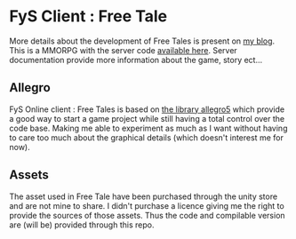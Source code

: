 # FyS Client : Free Tale

More details about the development of Free Tales is present on [my blog](http://freeyoursoul.online). 
This is a MMORPG with the server code [available here](https://github.com/FreeYourSoul/FyS). Server documentation provide more information about the game, story ect...

## Allegro

FyS Online client : Free Tales is based on [the library allegro5](https://github.com/liballeg/allegro5) which provide a good way to start a game project while still having a total control over the code base. Making me able to experiment as much as I want without having to care too much about the graphical details (which doesn't interest me for now).

## Assets
The asset used in Free Tale have been purchased through the unity store and are not mine to share. I didn't purchase a licence giving me the right to provide the sources of those assets. Thus the code and compilable version are (will be) provided through this repo.